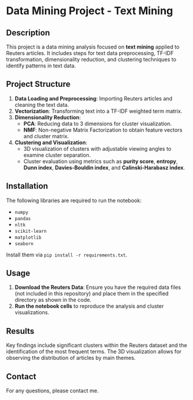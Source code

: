 # Data Mining Project - Text Mining

## Description
This project is a data mining analysis focused on **text mining** applied to Reuters articles. It includes steps for text data preprocessing, TF-IDF transformation, dimensionality reduction, and clustering techniques to identify patterns in text data.

## Project Structure
1. **Data Loading and Preprocessing**: Importing Reuters articles and cleaning the text data.
2. **Vectorization**: Transforming text into a TF-IDF weighted term matrix.
3. **Dimensionality Reduction**:
   - **PCA**: Reducing data to 3 dimensions for cluster visualization.
   - **NMF**: Non-negative Matrix Factorization to obtain feature vectors and cluster matrix.
4. **Clustering and Visualization**:
   - 3D visualization of clusters with adjustable viewing angles to examine cluster separation.
   - Cluster evaluation using metrics such as **purity score**, **entropy**, **Dunn index**, **Davies-Bouldin index**, and **Calinski-Harabasz index**.

## Installation
The following libraries are required to run the notebook:
- `numpy`
- `pandas`
- `nltk`
- `scikit-learn`
- `matplotlib`
- `seaborn`
  
Install them via `pip install -r requirements.txt`.

## Usage
1. **Download the Reuters Data**: Ensure you have the required data files (not included in this repository) and place them in the specified directory as shown in the code.
2. **Run the notebook cells** to reproduce the analysis and cluster visualizations.

## Results
Key findings include significant clusters within the Reuters dataset and the identification of the most frequent terms. The 3D visualization allows for observing the distribution of articles by main themes.

## Contact
For any questions, please contact me.
